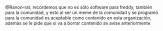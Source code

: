 @Ranon-rat, recordemos que no es sólo software para freddy, también para la comunidad, y esto al ser un meme de la comunidad y se programó para la comunidad es aceptable como contenido en esta organización, además se le pide que si va a borrar contenido se avise anteriormente
